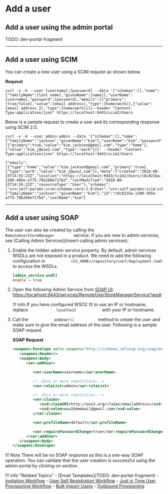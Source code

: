 # Add a user

## Add a user using the admin portal

TODO: dev-portal-fragment

---

## Add a user using SCIM
You can create a new user using a SCIM request as shown below. 

**Request**

```curl
curl -v -k --user [username]:[password] --data '{"schemas":[],"name":{"familyName":[last name],"givenName":[name]},"userName":[username],"password":[password],"emails":[{"primary":[true/false],"value":[email address],"type":[home/work]},{"value":[email address 2],"type":[home/work]}]}--header "Content-Type:application/json" https://localhost:9443/scim2/Users
```

Below is a sample request to create a user and its corresponding response using SCIM 2.0. 

```tab="Sample Request"
curl -v -k --user admin:admin --data '{"schemas":[],"name":{"familyName":"jackson","givenName":"kim"},"userName":"kim","password":"kimwso2","emails":[{"primary":true,"value":"kim.jackson@gmail.com","type":"home"},{"value":"kim_j@wso2.com","type":"work"}]}' --header "Content-Type:application/json" https://localhost:9443/scim2/Users
```

```tab="Sample Response"
{"emails":[{"type":"home","value":"kim.jackson@gmail.com","primary":true},{"type":"work","value":"kim_j@wso2.com"}],"meta":{"created":"2018-08-15T14:55:23Z","location":"https://localhost:9443/scim2/Users/c8c821ba-1200-495e-a775-79b260e717bd","lastModified":"2018-08-15T14:55:23Z","resourceType":"User"},"schemas":["urn:ietf:params:scim:schemas:core:2.0:User","urn:ietf:params:scim:schemas:extension:enterprise:2.0:User"],"name":{"familyName":"jackson","givenName":"kim"},"id":"c8c821ba-1200-495e-a775-79b260e717bd","userName":"kim"}
```

---

## Add a user using SOAP

The user can also be created by calling the
`          RemoteUserStoreManager         ` service. If you are new to
admin services, see [Calling Admin Services](insert-calling admin services).

1. Enable the hidden admin service property. 
    By default, admin services WSDLs are not exposed in a product. We need to add the following configuration in  `            <IS_HOME>/repository/conf/deployment.toml           ` to access the WSDLs.
     
    ```toml
    [admin_service.wsdl]
    enable = true
    ```

2. Open the following Admin Service from [SOAP UI](https://www.soapui.org/downloads/latest-release.html):
    [https://localhost:9443/services/RemoteUserStoreManagerService?wsdl  
    ](https://localhost:9443/services/RemoteUserStoreManagerService?wsdl)

    !!! info 
         If you have configured WSO2 IS to use an IP or hostname, replace
         `             localhost            ` with your IP or hostname.

3. Call the `            addUser()           ` method to create the
    user and make sure to give the email address of the user. Following is a sample SOAP request.

      **SOAP Request**

      ```xml
      <soapenv:Envelope xmlns:soapenv="http://schemas.xmlsoap.org/soap/envelope/" xmlns:ser="http://service.ws.um.carbon.wso2.org" xmlns:xsd="http://common.mgt.user.carbon.wso2.org/xsd">
         <soapenv:Header/>
         <soapenv:Body>
            <ser:addUser>

               <ser:userName>username</ser:userName>

               <!--Zero or more repetitions:-->
               <ser:roleList>admin</ser:roleList>

               <!--Zero or more repetitions:-->
               <ser:claims>
                  <xsd:claimURI>http://wso2.org/claims/emailaddress</xsd:claimURI>
                  <xsd:value>wso2demomail@gmail.com</xsd:value>
               </ser:claims>

               <ser:profileName>default</ser:profileName>

               <ser:requirePasswordChange>true</ser:requirePasswordChange>
            </ser:addUser>
         </soapenv:Body>
      </soapenv:Envelope>
      ```

!!! Note
    There will be no SOAP response as this is a one-way SOAP operation. You can validate that the user creation is successful using the admin portal by clicking on <admin-portal-user-list-path> section.
    
!!! info "Related Topics"
    - [Email Templates](TODO: dev-portal-fragment)
    - [Invitation Workflow](../../identity-lifecycles/invitation-workflow) 
    - [User Self Registration Workflow](../../identity-lifecycles/self-register)
    - [Just in Time User Provisioning Workflow](../../identity-lifecycles/user-account-overview)
    - [Bulk Import Users](../../identity-lifecycles/import-users)
    - [Outbound Provisioning](../../identity-lifecycles/outbound-provisioning)